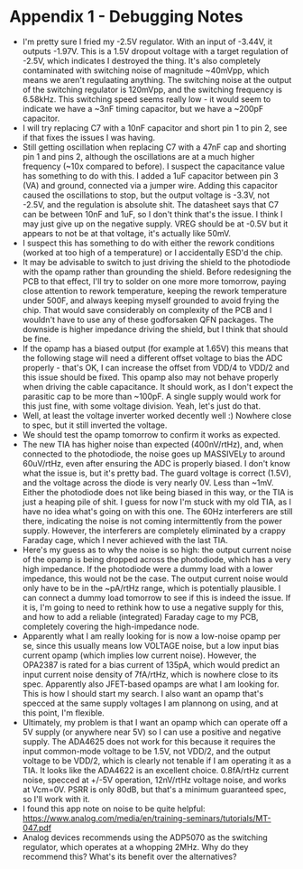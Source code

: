 # Appendix 1 - Debugging Notes
- I'm pretty sure I fried my -2.5V regulator. With an input of -3.44V, it outputs -1.97V. This is a 1.5V dropout voltage with a target regulation of -2.5V, which indicates I destroyed the thing. It's also completely contaminated with switching noise of magnitude ~40mVpp, which means we aren't regulaating anything. The switching noise at the output of the switching regulator is 120mVpp, and the switching frequency is 6.58kHz. This switching speed seems really low - it would seem to indicate we have a ~3nF timing capacitor, but we have a ~200pF capacitor.
- I will try replacing C7 with a 10nF capacitor and short pin 1 to pin 2, see if that fixes the issues I was having.
- Still getting oscillation when replacing C7 with a 47nF cap and shorting pin 1 and pins 2, although the oscillations are at a much higher frequency (~10x compared to before). I suspect the capacitance value has something to do with this. I added a 1uF capacitor between pin 3 (VA) and ground, connected via a jumper wire. Adding this capacitor caused the oscillations to stop, but the output voltage is -3.3V, not -2.5V, and the regulation is absolute shit. The datasheet says that C7 can be between 10nF and 1uF, so I don't think that's the issue. I think I may just give up on the negative supply. VREG should be at -0.5V but it appears to not be at that voltage, it's actually like 50mV.
- I suspect this has something to do with either the rework conditions (worked at too high of a temperature) or I accidentally ESD'd the chip.
- It may be advisable to switch to just driving the shield to the photodiode with the opamp rather than grounding the shield. Before redesigning the PCB to that effect, I'll try to solder on one more more tomorrow, paying close attention to rework temperature, keeping the rework temperature under 500F, and always keeping myself grounded to avoid frying the chip. That would save considerably on complexity of the PCB and I wouldn't have to use any of these godforsaken QFN packages. The downside is higher impedance driving the shield, but I think that should be fine.
- If the opamp has a biased output (for example at 1.65V) this means that the following stage will need a different offset voltage to bias the ADC properly - that's OK, I can increase the offset from VDD/4 to VDD/2 and this issue should be fixed. This opamp also may not behave properly when driving the cable capacitance. It should work, as I don't expect the parasitic cap to be more than ~100pF. A single supply would work for this just fine, with some voltage division. Yeah, let's just do that.
- Well, at least the voltage inverter worked decently well :) Nowhere close to spec, but it still inverted the voltage.
- We should test the opamp tomorrow to confirm it works as expected.
- The new TIA has higher noise than expected (400nV/rtHz), and, when connected to the photodiode, the noise goes up MASSIVELy to around 60uV/rtHz, even after ensuring the ADC is properly biased. I don't know what the issue is, but it's pretty bad. The guard voltage is correct (1.5V), and the voltage across the diode is very nearly 0V. Less than ~1mV. Either the photodiode does not like being biased in this way, or the TIA is just a heaping pile of shit. I guess for now I'm stuck with my old TIA, as I have no idea what's going on with this one. The 60Hz interferers are still there, indicating the noise is not coming intermittently from the power supply. However, the interferers are completely eliminated by a crappy Faraday cage, which I never achieved with the last TIA. 
- Here's my guess as to why the noise is so high: the output current noise of the opamp is being dropped across the photodiode, which has a very high impedance. If the photodiode were a dummy load with a lower impedance, this would not be the case. The output current noise would only have to be in the ~pA/rtHz range, which is potentially plausible. I can connect a dummy load tomorrow to see if this is indeed the issue. If it is, I'm going to need to rethink how to use a negative supply for this, and how to add a reliable (integrated) Faraday cage to my PCB, completely covering the high-impedance node.
- Apparently what I am really looking for is now a low-noise opamp per se, since this usually means low VOLTAGE noise, but a low input bias current opamp (which implies low current noise). However, the OPA2387 is rated for a bias current of 135pA, which would predict an input current noise density of 7fA/rtHz, which is nowhere close to its spec. Apparently also JFET-based opamps are what I am looking for. This is how I should start my search. I also want an opamp that's specced at the same supply voltages I am plannong on using, and at this point, I'm flexible.
- Ultimately, my problem is that I want an opamp which can operate off a 5V supply (or anywhere near 5V) so I can use a positive and negative supply. The ADA4625 does not work for this because it requires the input common-mode voltage to be 1.5V, not VDD/2, and the output voltage to be VDD/2, which is clearly not tenable if I am operating it as a TIA. It looks like the ADA4622 is an excellent choice. 0.8fA/rtHz current noise, specced at +/-5V operation, 12nV/rtHz voltage noise, and works at Vcm=0V. PSRR is only 80dB, but that's a minimum guaranteed spec, so I'll work with it.
- I found this app note on noise to be quite helpful: https://www.analog.com/media/en/training-seminars/tutorials/MT-047.pdf
- Analog devices recommends using the ADP5070 as the switching regulator, which operates at a whopping 2MHz. Why do they recommend this? What's its benefit over the alternatives?
